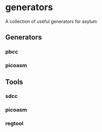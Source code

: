 # generators

A collection of useful generators for asylum

## Generators

### pbcc

### picoasm

## Tools

### sdcc

### picoasm

### regtool

